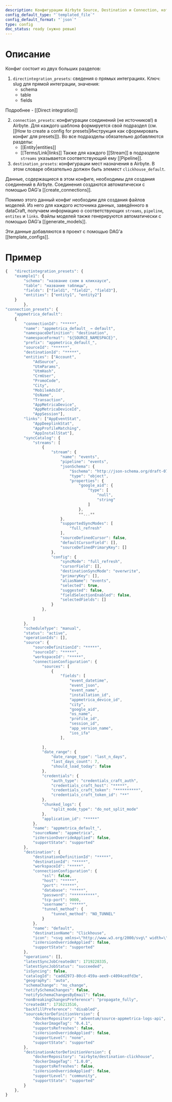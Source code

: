 ```yaml
---
description: Конфигурации Airbyte Source, Destination и Connection, которые используются при создании нового источника
config_default_type: "`templated_file`"
config_default_format: "`json`"
type: config
doc_status: ready (нужно ревью)
---
```

# Описание

Конфиг состоит из двух больших разделов:

1) `directintegration_presets`: сведения о прямых интеграциях. Ключ: slug для прямой интеграции, значения:
	- schema
	- table
	- fields

Подробнее - [[Direct integration]]

2) `connection_presets`: конфигурации соединений (не источников!) в Airbyte. Для каждого шаблона формируется свой подраздел (см. [[How to create a config for presets|Инструкция как сформировать конфиг для presets]]). Во все подразделы обязательно добавляются разделы:
	- [[Entity|entities]]
	- [[Terms/Link|links]]
   Также для каждого [[Stream]] в подразделе `streams` указывается соответствующий ему [[Pipeline]].
3) `destination_presets`: конфигурации мест назначения в Airbyte. В этом словаре обязательно должен быть элемест `clickhouse_default`.

Данные, содержащиеся в этом конфиге, необходимы для создания соединений в Airbyte. Соединения создаются автоматически с помощью DAG’а [[create_connections]].

Помимо этого данный конфиг необходим для создания файлов моделей. Из него для каждого источника данных, заведённого в dataCraft, получаем информацию о соответствующих `streams`, `pipeline`, `entites` и `links`. Файлы моделей также генерируются автоматически с помощью DAG’а [[generate_models]].

Эти данные добавляются в проект с помощью DAG’а [[template_configs]].
# Пример

```jsx
{   "directintegration_presets": {
    "example1": {
        "schema": "название схем в кликхаусе",
        "table": "название таблицы",
        "fields": ["field1", "field2", "field3"],
        "entities": ["entity1", "entity2"] 
    }       
        },
"connection_presets": {
    "appmetrica_default":
    {
        "connectionId": "*****",
        "name": "appmetrica_default_ → default",
        "namespaceDefinition": "destination",
        "namespaceFormat": "${SOURCE_NAMESPACE}",
        "prefix": "appmetrica_default_",
        "sourceId": "******",
        "destinationId": "*****",
        "entities": ["Account", 
            "AdSource",
            "UtmParams",
            "UtmHash",
            "CrmUser",
            "PromoCode",
            "City",
            "MobileAdsId",
            "OsName",
            "Transaction",
            "AppMetricaDevice",
            "AppMetricaDeviceId",
            "AppSession"],
        "links": ["AppEventStat", 
            "AppDeeplinkStat",
            "AppProfileMatching",
            "AppInstallStat"],         
        "syncCatalog": {
            "streams": [
                {
                    "stream": {
                        "name": "events",
                        "pipeline": "events",
                        "jsonSchema": {
                            "$schema": "http://json-schema.org/draft-07/schema#",
                            "type": "object",
                            "properties": {
                                "google_aid": {
                                    "type": [
                                        "null",
                                        "string"
                                    ]
                                },
                                **...**
                        },
                        "supportedSyncModes": [
                            "full_refresh"
                        ],
                        "sourceDefinedCursor": false,
                        "defaultCursorField": [],
                        "sourceDefinedPrimaryKey": []
                    },
                    "config": {
                        "syncMode": "full_refresh",
                        "cursorField": [],
                        "destinationSyncMode": "overwrite",
                        "primaryKey": [],
                        "aliasName": "events",
                        "selected": true,
                        "suggested": false,
                        "fieldSelectionEnabled": false,
                        "selectedFields": []
                    }
                },
                
            ]
        },
        "scheduleType": "manual",
        "status": "active",
        "operationIds": [],
        "source": {
            "sourceDefinitionId": "*****",
            "sourceId": "*****",
            "workspaceId": "*****",
            "connectionConfiguration": {
                "sources": [
                    {
                        "fields": [
                            "event_datetime",
                            "event_json",
                            "event_name",
                            "installation_id",
                            "appmetrica_device_id",
                            "city",
                            "google_aid",
                            "os_name",
                            "profile_id",
                            "session_id",
                            "app_version_name",
                            "ios_ifa"
                        ],
                    
                ],
                "date_range": {
                    "date_range_type": "last_n_days",
                    "last_days_count": 7,
                    "should_load_today": false
                },
                "credentials": {
                    "auth_type": "credentials_craft_auth",
                    "credentials_craft_host": "*****",
                    "credentials_craft_token": "**********",
                    "credentials_craft_token_id": "**"
                },
                "chunked_logs": {
                    "split_mode_type": "do_not_split_mode"
                },
                "application_id": "*****"
            },
            "name": "appmetrica_default_",
            "sourceName": "appmetrica",
            "isVersionOverrideApplied": false,
            "supportState": "supported"
        },
        "destination": {
            "destinationDefinitionId": "*****",
            "destinationId": "*****",
            "workspaceId": "*****",
            "connectionConfiguration": {
                "ssl": false,
                "host": "*****",
                "port": "*****",
                "database": "*****",
                "password": "**********",
                "tcp-port": 9000,
                "username": "*****",
                "tunnel_method": {
                    "tunnel_method": "NO_TUNNEL"
                }
            },
            "name": "default",
            "destinationName": "Clickhouse",
            "icon": "<svg xmlns=\"http://www.w3.org/2000/svg\" width=\"250\" height=\"250\" fill=\"none\"><g clip-path=\"url(#a)\"><path fill=\"red\" d=\"M29.01 189.5h21.33V211H29.01v-21.5Z\"/><path fill=\"#FC0\" d=\"M29.01 39h21.332v150.5H29.01V39Zm42.663 0h21.331v172h-21.33V39Zm42.663 0h21.331v172h-21.331V39Zm42.662 0h21.331v172h-21.331V39Zm42.662 69.875h21.332v32.25H199.66v-32.25Z\"/></g><defs><clipPath id=\"a\"><path fill=\"#fff\" d=\"M29 39h192v172H29z\"/></clipPath></defs></svg>",
            "isVersionOverrideApplied": false,
            "supportState": "supported"
        },
        "operations": [],
        "latestSyncJobCreatedAt": 1719228335,
        "latestSyncJobStatus": "succeeded",
        "isSyncing": false,
        "catalogId": "cadd2973-80cd-459a-aee9-c4094cedfd3e",
        "geography": "auto",
        "schemaChange": "no_change",
        "notifySchemaChanges": false,
        "notifySchemaChangesByEmail": false,
        "nonBreakingChangesPreference": "propagate_fully",
        "createdAt": 1716213516,
        "backfillPreference": "disabled",
        "sourceActorDefinitionVersion": {
            "dockerRepository": "adventum/source-appmetrica-logs-api",
            "dockerImageTag": "0.4.1",
            "supportsRefreshes": false,
            "isVersionOverrideApplied": false,
            "supportLevel": "none",
            "supportState": "supported"
        },
        "destinationActorDefinitionVersion": {
            "dockerRepository": "airbyte/destination-clickhouse",
            "dockerImageTag": "1.0.0",
            "supportsRefreshes": false,
            "isVersionOverrideApplied": false,
            "supportLevel": "community",
            "supportState": "supported"
        }
    },
}
```
